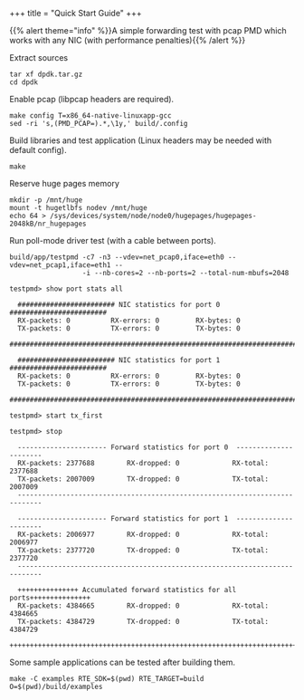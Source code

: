 +++
title = "Quick Start Guide"
+++

{{% alert theme="info" %}}A simple forwarding test with pcap PMD which works with any NIC (with performance penalties){{% /alert %}}

Extract sources
```
tar xf dpdk.tar.gz
cd dpdk
```

Enable pcap (libpcap headers are required).

```
make config T=x86_64-native-linuxapp-gcc
sed -ri 's,(PMD_PCAP=).*,\1y,' build/.config
```

Build libraries and test application (Linux headers may be needed with default config).

```
make
```

Reserve huge pages memory

```
mkdir -p /mnt/huge
mount -t hugetlbfs nodev /mnt/huge
echo 64 > /sys/devices/system/node/node0/hugepages/hugepages-2048kB/nr_hugepages
```

Run poll-mode driver test (with a cable between ports).

```
build/app/testpmd -c7 -n3 --vdev=net_pcap0,iface=eth0 --vdev=net_pcap1,iface=eth1 --
                  -i --nb-cores=2 --nb-ports=2 --total-num-mbufs=2048

testpmd> show port stats all

  ######################## NIC statistics for port 0  ########################
  RX-packets: 0          RX-errors: 0         RX-bytes: 0
  TX-packets: 0          TX-errors: 0         TX-bytes: 0
  ############################################################################

  ######################## NIC statistics for port 1  ########################
  RX-packets: 0          RX-errors: 0         RX-bytes: 0
  TX-packets: 0          TX-errors: 0         TX-bytes: 0
  ############################################################################

testpmd> start tx_first

testpmd> stop

  ---------------------- Forward statistics for port 0  ----------------------
  RX-packets: 2377688        RX-dropped: 0             RX-total: 2377688
  TX-packets: 2007009        TX-dropped: 0             TX-total: 2007009
  ----------------------------------------------------------------------------

  ---------------------- Forward statistics for port 1  ----------------------
  RX-packets: 2006977        RX-dropped: 0             RX-total: 2006977
  TX-packets: 2377720        TX-dropped: 0             TX-total: 2377720
  ----------------------------------------------------------------------------

  +++++++++++++++ Accumulated forward statistics for all ports+++++++++++++++
  RX-packets: 4384665        RX-dropped: 0             RX-total: 4384665
  TX-packets: 4384729        TX-dropped: 0             TX-total: 4384729
  ++++++++++++++++++++++++++++++++++++++++++++++++++++++++++++++++++++++++++++
```

Some sample applications can be tested after building them.

```
make -C examples RTE_SDK=$(pwd) RTE_TARGET=build O=$(pwd)/build/examples
```
